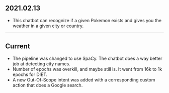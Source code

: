 ## 2021.02.13
* This chatbot can recognize if a given Pokemon exists and gives you the weather in a given city or country.
---
## Current
* The pipeline was changed to use SpaCy. The chatbot does a way better job at detecting city names.
* Number of epochs was overkill, and maybe still is. It went from 16k to 1k epochs for DIET.
* A new Out-Of-Scope intent was added with a corresponding custom action that does a Google search.